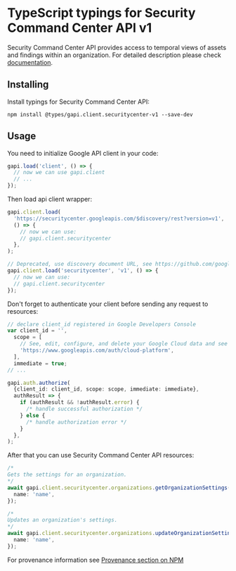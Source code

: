 # TypeScript typings for Security Command Center API v1

Security Command Center API provides access to temporal views of assets and findings within an organization.
For detailed description please check [documentation](https://cloud.google.com/security-command-center).

## Installing

Install typings for Security Command Center API:

```
npm install @types/gapi.client.securitycenter-v1 --save-dev
```

## Usage

You need to initialize Google API client in your code:

```typescript
gapi.load('client', () => {
  // now we can use gapi.client
  // ...
});
```

Then load api client wrapper:

```typescript
gapi.client.load(
  'https://securitycenter.googleapis.com/$discovery/rest?version=v1',
  () => {
    // now we can use:
    // gapi.client.securitycenter
  },
);
```

```typescript
// Deprecated, use discovery document URL, see https://github.com/google/google-api-javascript-client/blob/master/docs/reference.md#----gapiclientloadname----version----callback--
gapi.client.load('securitycenter', 'v1', () => {
  // now we can use:
  // gapi.client.securitycenter
});
```

Don't forget to authenticate your client before sending any request to resources:

```typescript
// declare client_id registered in Google Developers Console
var client_id = '',
  scope = [
    // See, edit, configure, and delete your Google Cloud data and see the email address for your Google Account.
    'https://www.googleapis.com/auth/cloud-platform',
  ],
  immediate = true;
// ...

gapi.auth.authorize(
  {client_id: client_id, scope: scope, immediate: immediate},
  authResult => {
    if (authResult && !authResult.error) {
      /* handle successful authorization */
    } else {
      /* handle authorization error */
    }
  },
);
```

After that you can use Security Command Center API resources: <!-- TODO: make this work for multiple namespaces -->

```typescript
/*
Gets the settings for an organization.
*/
await gapi.client.securitycenter.organizations.getOrganizationSettings({
  name: 'name',
});

/*
Updates an organization's settings.
*/
await gapi.client.securitycenter.organizations.updateOrganizationSettings({
  name: 'name',
});
```

For provenance information see [Provenance section on NPM](https://www.npmjs.com/package/@maxim_mazurok/gapi.client.securitycenter-v1#Provenance:~:text=none-,Provenance,-Built%20and%20signed)
